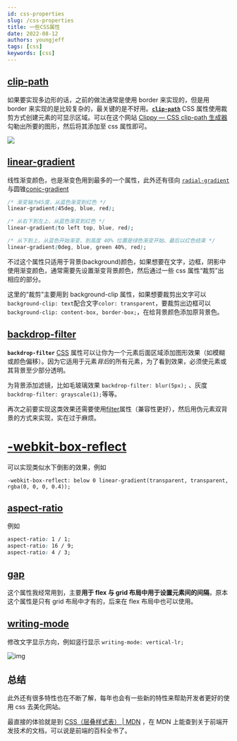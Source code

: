 ```yaml
---
id: css-properties
slug: /css-properties
title: 一些CSS属性
date: 2022-08-12
authors: youngjeff
tags: [css]
keywords: [css]
---
```


<!-- truncate -->

## [clip-path](https://developer.mozilla.org/zh-CN/docs/Web/CSS/clip-path)

如果要实现多边形的话，之前的做法通常是使用 border 来实现的，但是用 border 来实现的是比较复杂的，最关键的是不好用。[**`clip-path`**](https://developer.mozilla.org/zh-CN/docs/Web/CSS/clip-path) CSS 属性使用裁剪方式创建元素的可显示区域。可以在这个网站 [Clippy — CSS clip-path 生成器](https://www.html.cn/tool/css-clip-path/) 勾勒出所要的图形，然后将其添加至 css 属性即可。

![](https://secure2.wostatic.cn/static/qs1brMUAga5NbQhpbMU5d6/image.png)

## [linear-gradient](https://developer.mozilla.org/zh-CN/docs/Web/CSS/gradient/linear-gradient)

线性渐变颜色，也是渐变色用到最多的一个属性，此外还有径向 [`radial-gradient`](https://developer.mozilla.org/zh-CN/docs/Web/CSS/gradient/radial-gradient)与圆锥[conic-gradient](https://developer.mozilla.org/zh-CN/docs/Web/CSS/gradient/conic-gradient)

```css
/* 渐变轴为45度，从蓝色渐变到红色 */
linear-gradient(45deg, blue, red);

/* 从右下到左上、从蓝色渐变到红色 */
linear-gradient(to left top, blue, red);

/* 从下到上，从蓝色开始渐变、到高度 40% 位置是绿色渐变开始、最后以红色结束 */
linear-gradient(0deg, blue, green 40%, red);
```

不过这个属性只适用于背景(background)颜色，如果想要在文字，边框，阴影中使用渐变颜色，通常需要先设置渐变背景颜色，然后通过一些 css 属性“裁剪”出相应的部分。

这里的“裁剪”主要用到 background-clip 属性，如果想要裁剪出文字可以 `background-clip: text`配合文字`color: transparent`，要裁剪出边框可以 `background-clip: content-box, border-box;`，在给背景颜色添加原背景色。

## [backdrop-filter](https://developer.mozilla.org/zh-CN/docs/Web/CSS/backdrop-filter)

**`backdrop-filter`** [CSS](https://developer.mozilla.org/zh-CN/docs/Web/CSS) 属性可以让你为一个元素后面区域添加图形效果（如模糊或颜色偏移）。因为它适用于元素*背后*的所有元素，为了看到效果，必须使元素或其背景至少部分透明。

为背景添加滤镜，比如毛玻璃效果 `backdrop-filter: blur(5px);` 、灰度`backdrop-filter: grayscale(1);`等等。

再次之前要实现这类效果还需要使用[filter](https://developer.mozilla.org/zh-CN/docs/Web/CSS/filter)属性（兼容性更好），然后用伪元素双背景的方式来实现，实在过于麻烦。

# [-webkit-box-reflect](https://developer.mozilla.org/en-US/docs/Web/CSS/-webkit-box-reflect)

可以实现类似水下倒影的效果，例如

```
-webkit-box-reflect: below 0 linear-gradient(transparent, transparent, rgba(0, 0, 0, 0.4));
```

## [aspect-ratio](https://developer.mozilla.org/zh-CN/docs/Web/CSS/aspect-ratio)

例如

```css
aspect-ratio: 1 / 1;
aspect-ratio: 16 / 9;
aspect-ratio: 4 / 3;
```

## [gap](https://developer.mozilla.org/zh-CN/docs/Web/CSS/gap)

这个属性我经常用到，主要**用于 flex 与 grid 布局中用于设置元素间的间隔**，原本这个属性是只有 grid 布局中才有的，后来在 flex 布局中也可以使用。

## [writing-mode](https://developer.mozilla.org/zh-CN/docs/Web/CSS/writing-mode)

修改文字显示方向，例如竖行显示 `writing-mode: vertical-lr;`

![img](https://developer.mozilla.org/en-US/docs/Web/CSS/writing-mode/screenshot_2020-02-05_21-04-30.png)

## 总结

此外还有很多特性也在不断了解，每年也会有一些新的特性来帮助开发者更好的使用 css 去美化网站。

最直接的体验就是到 [CSS（层叠样式表） | MDN](https://developer.mozilla.org/zh-CN/docs/Web/CSS) ，在 MDN 上能查到关于前端开发技术的文档，可以说是前端的百科全书了。
